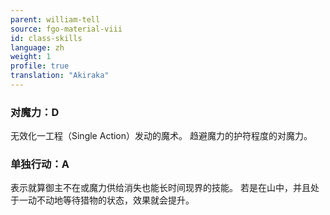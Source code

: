 ```yaml
---
parent: william-tell
source: fgo-material-viii
id: class-skills
language: zh
weight: 1
profile: true
translation: "Akiraka"
---
```


### 对魔力：D

无效化一工程（Single Action）发动的魔术。
趋避魔力的护符程度的对魔力。

### 单独行动：A

表示就算御主不在或魔力供给消失也能长时间现界的技能。
若是在山中，并且处于一动不动地等待猎物的状态，效果就会提升。
